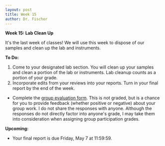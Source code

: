 ```yaml
---
layout: post
title: Week 15
author: Dr. Fischer
---
```


**Week 15: Lab Clean Up**

It's the last week of classes!  We will use this week to dispose of our samples and clean up the lab and instruments.

**To Do:**

1. Come to your designated lab section.  You will clean up your samples and clean a portion of the lab or instruments.  Lab cleanup counts as a portion of your grade.
1. Incorporate edits from your reviews into your reports.  Turn in your final report by the end of the week.
- Complete the [group evaluation form](https://forms.office.com/Pages/ResponsePage.aspx?id=WluzxdUWFESO4XvecFQ_GwFnoMNxJhxDhln9pQs53sVUQTBWOFo5NFkzR0UzQ0ZSWlIyMDI1R0RKWC4u).  This is not graded, but is a chance for you to provide feedback (whether positive or negative) about your group work.  I do not share the responses with anyone.  Although the responses do not directly factor into anyone's grade, I may take them into consideration when assigning group participation grades.

**Upcoming:**

- Your final report is due Friday, May 7 at 11:59:59.
